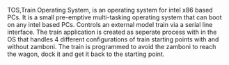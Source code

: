 TOS,Train Operating System, is an operating system for intel x86 based PCs. It is a small pre-emptive multi-tasking operating system that can boot on any intel based PCs.
Controls an external model train via a serial line interface. The train application is created as seperate process with in the OS that handles 4 different configurations of train starting points with and without zamboni. The train is programmed to avoid the zamboni to reach the wagon, dock it and get it back to the starting point.
